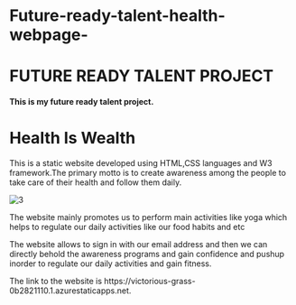 # Future-ready-talent-health-webpage-
<h1>FUTURE READY TALENT PROJECT</h1>
<h4>This is my future ready talent project.</h4>
<h1>Health Is Wealth</h1>
<p>This is a static website developed using HTML,CSS languages and W3 framework.The primary motto is to create awareness among the people to take care of their health and follow them daily.</p>


![3](https://user-images.githubusercontent.com/109856195/181879439-13c7bf27-c846-4102-ad18-36b60a74997d.png)

<p>
The website mainly promotes us to perform main activities like yoga which helps to regulate our daily activities like our food habits and etc</p
<p>The website allows to sign in with our email address and then we can directly behold the awareness programs and gain confidence and pushup inorder to regulate our daily activities and gain fitness.</p>
The link to the website is https://victorious-grass-0b2821110.1.azurestaticapps.net.

